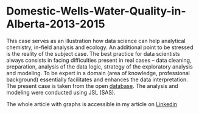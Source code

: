 # Domestic-Wells-Water-Quality-in-Alberta-2013-2015
This case serves as an illustration how data science can help analytical chemistry, in-field analysis and ecology. An additional point to be stressed is the reality of the subject case. The best practice for data scientists always consists in facing difficulties present in real cases – data cleaning, preparation, analysis of the data logic, strategy of the exploratory analysis and modeling. To be expert in a domain (area of knowledge, professional background) essentially facilitates and enhances the data interpretation.  The present case is taken from the open [database](https://open.alberta.ca/opendata/domestic-well-water-quality-in-alberta-routine-chemistry). The analysis and modeling were conducted using JSL (SAS).

The whole article with graphs is accessible in my article on [Linkedin](https://www.linkedin.com/pulse/data-science-chemical-part-3-water-analysis-wells-michael-nazarkovsky/)
